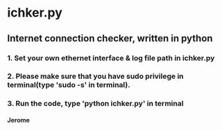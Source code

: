 # ichker.py
## Internet connection checker, written in python
### 1. Set your own ethernet interface & log file path in ichker.py
### 2. Please make sure that you have sudo privilege in terminal(type 'sudo -s' in terminal).
### 3. Run the code, type 'python ichker.py' in terminal
#### Jerome
